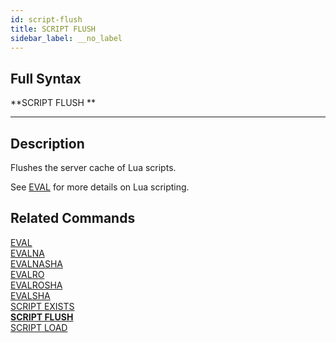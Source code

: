 ```yaml
---
id: script-flush
title: SCRIPT FLUSH
sidebar_label: __no_label
---
```


## Full Syntax

**SCRIPT FLUSH **

---

## Description

Flushes the server cache of Lua scripts.

See [EVAL](./../commands/eval) for more details on Lua scripting.

## Related Commands

[EVAL](eval.html)<br>
[EVALNA](evalna.html)<br>
[EVALNASHA](evalnasha.html)<br>
[EVALRO](evalro.html)<br>
[EVALROSHA](evalrosha.html)<br>
[EVALSHA](evalsha.html)<br>
[SCRIPT EXISTS](script-exists.html)<br>
**[SCRIPT FLUSH](script-flush.html)**<br>
[SCRIPT LOAD](script-load.html)<br>